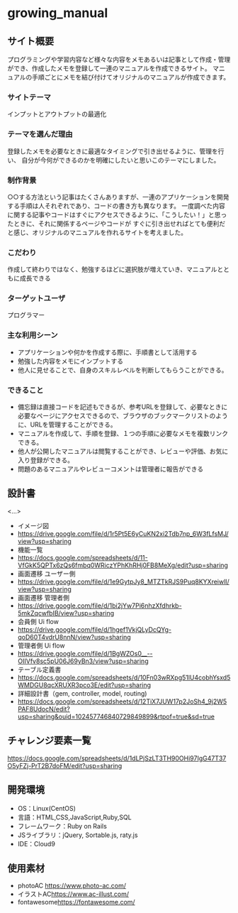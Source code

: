 
# growing_manual

## サイト概要
プログラミングや学習内容など様々な内容をメモあるいは記事として作成・管理ができ、作成したメモを登録して一連のマニュアルを作成できるサイト。
マニュアルの手順ごとにメモを結び付けてオリジナルのマニュアルが作成できます。

### サイトテーマ
インプットとアウトプットの最適化

### テーマを選んだ理由
登録したメモを必要なときに最適なタイミングで引き出せるように、管理を行い、
自分が今何ができるのかを明確にしたいと思いこのテーマにしました。

### 制作背景
○○する方法という記事はたくさんありますが、一連のアプリケーションを開発する手順は人それぞれであり、コードの書き方も異なります。
一度調べた内容に関する記事やコードはすぐにアクセスできるように、「こうしたい！」と思ったときに、それに関係するページやコードが
すぐに引き出せればとても便利だと感じ、オリジナルのマニュアルを作れるサイトを考えました。

### こだわり
作成して終わりではなく、勉強するほどに選択肢が増えていき、マニュアルとともに成長できる

### ターゲットユーザ
プログラマー

### 主な利用シーン
- アプリケーションや何かを作成する際に、手順書として活用する
- 勉強した内容をメモにインプットする
- 他人に見せることで、自身のスキルレベルを判断してもらうことができる。

### できること
- 備忘録は直接コードを記述もできるが、参考URLを登録して、必要なときに必要なページにアクセスできるので、ブラウザのブックマークリストのように、URLを管理することができる。
- マニュアルを作成して、手順を登録、１つの手順に必要なメモを複数リンクできる。
- 他人が公開したマニュアルは閲覧することができ、レビューや評価、お気に入り登録ができる。
- 問題のあるマニュアルやレビューコメントは管理者に報告ができる

## 設計書
<...>
- イメージ図
- <https://drive.google.com/file/d/1r5Pt5E6yCuKN2xi2Tdb7np_6W3fLfsMJ/view?usp=sharing>
- 機能一覧
- <https://docs.google.com/spreadsheets/d/11-VfGkK5QPTx6zQs6fmbq0WRiczYPhKhRHj0FB8MeXg/edit?usp=sharing>
- 画面遷移 ユーザー側
- <https://drive.google.com/file/d/1e9GytpJy8_MTZTkRJS9Puq8KYXreiwlI/view?usp=sharing>
- 画面遷移 管理者側
- https://drive.google.com/file/d/1bi2jYw7Pi6nhzXfdhrkb-5mkZqcwfbIB/view?usp=sharing
- 会員側 Ui flow
- <https://drive.google.com/file/d/1hgef1VkjQLyDcQYg-qoD60T4vdrU8nnN/view?usp=sharing>
- 管理者側 Ui flow
- <https://drive.google.com/file/d/1BgWZOs0__--OIIVfv8sc5pU06J69yBn3/view?usp=sharing>
- テーブル定義書
- <https://docs.google.com/spreadsheets/d/10Fn03wRXpg51lU4cobhYsxd5WMDGU8qcXRUXR3pco3E/edit?usp=sharing>
- 詳細設計書（gem, controller, model, routing)
- <https://docs.google.com/spreadsheets/d/12TiX7JUW17p2JoSh4_9j2W5PAF8UdocN/edit?usp=sharing&ouid=102457746840729849899&rtpof=true&sd=true>

## チャレンジ要素一覧
<https://docs.google.com/spreadsheets/d/1dLPjSzLT3TH90OHi97IgG47T37O5yFZj-PrT2B7doFM/edit?usp=sharing>

## 開発環境
- OS：Linux(CentOS)
- 言語：HTML,CSS,JavaScript,Ruby,SQL
- フレームワーク：Ruby on Rails
- JSライブラリ：jQuery, Sortable.js, raty.js
- IDE：Cloud9

## 使用素材
- photoAC <https://www.photo-ac.com/>
- イラストAC<https://www.ac-illust.com/>
- fontawesome<https://fontawesome.com/>

